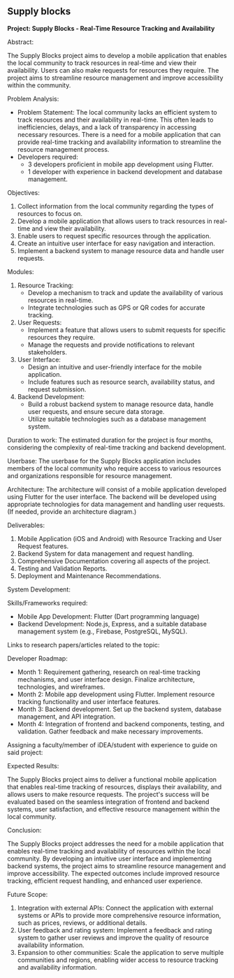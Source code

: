 ## Supply blocks

**Project: Supply Blocks - Real-Time Resource Tracking and Availability**

Abstract:

The Supply Blocks project aims to develop a mobile application that enables the local community to track resources in real-time and view their availability. Users can also make requests for resources they require. The project aims to streamline resource management and improve accessibility within the community.

Problem Analysis:

- Problem Statement: The local community lacks an efficient system to track resources and their availability in real-time. This often leads to inefficiencies, delays, and a lack of transparency in accessing necessary resources. There is a need for a mobile application that can provide real-time tracking and availability information to streamline the resource management process.
- Developers required:
    - 3 developers proficient in mobile app development using Flutter.
    - 1 developer with experience in backend development and database management.

Objectives:

1. Collect information from the local community regarding the types of resources to focus on.
2. Develop a mobile application that allows users to track resources in real-time and view their availability.
3. Enable users to request specific resources through the application.
4. Create an intuitive user interface for easy navigation and interaction.
5. Implement a backend system to manage resource data and handle user requests.

Modules:

1. Resource Tracking:
    - Develop a mechanism to track and update the availability of various resources in real-time.
    - Integrate technologies such as GPS or QR codes for accurate tracking.
2. User Requests:
    - Implement a feature that allows users to submit requests for specific resources they require.
    - Manage the requests and provide notifications to relevant stakeholders.
3. User Interface:
    - Design an intuitive and user-friendly interface for the mobile application.
    - Include features such as resource search, availability status, and request submission.
4. Backend Development:
    - Build a robust backend system to manage resource data, handle user requests, and ensure secure data storage.
    - Utilize suitable technologies such as a database management system.

Duration to work: The estimated duration for the project is four months, considering the complexity of real-time tracking and backend development.

Userbase: The userbase for the Supply Blocks application includes members of the local community who require access to various resources and organizations responsible for resource management.

Architecture: The architecture will consist of a mobile application developed using Flutter for the user interface. The backend will be developed using appropriate technologies for data management and handling user requests. (If needed, provide an architecture diagram.)

Deliverables:

1. Mobile Application (iOS and Android) with Resource Tracking and User Request features.
2. Backend System for data management and request handling.
3. Comprehensive Documentation covering all aspects of the project.
4. Testing and Validation Reports.
5. Deployment and Maintenance Recommendations.

System Development:

Skills/Frameworks required:

- Mobile App Development: Flutter (Dart programming language)
- Backend Development: Node.js, Express, and a suitable database management system (e.g., Firebase, PostgreSQL, MySQL).

Links to research papers/articles related to the topic:

Developer Roadmap:

- Month 1: Requirement gathering, research on real-time tracking mechanisms, and user interface design. Finalize architecture, technologies, and wireframes.
- Month 2: Mobile app development using Flutter. Implement resource tracking functionality and user interface features.
- Month 3: Backend development. Set up the backend system, database management, and API integration.
- Month 4: Integration of frontend and backend components, testing, and validation. Gather feedback and make necessary improvements.

Assigning a faculty/member of iDEA/student with experience to guide on said project:

Expected Results:

The Supply Blocks project aims to deliver a functional mobile application that enables real-time tracking of resources, displays their availability, and allows users to make resource requests. The project's success will be evaluated based on the seamless integration of frontend and backend systems, user satisfaction, and effective resource management within the local community.

Conclusion:

The Supply Blocks project addresses the need for a mobile application that enables real-time tracking and availability of resources within the local community. By developing an intuitive user interface and implementing backend systems, the project aims to streamline resource management and improve accessibility. The expected outcomes include improved resource tracking, efficient request handling, and enhanced user experience.

Future Scope:

1. Integration with external APIs: Connect the application with external systems or APIs to provide more comprehensive resource information, such as prices, reviews, or additional details.
2. User feedback and rating system: Implement a feedback and rating system to gather user reviews and improve the quality of resource availability information.
3. Expansion to other communities: Scale the application to serve multiple communities and regions, enabling wider access to resource tracking and availability information.